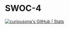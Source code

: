 # SWOC-4
[![curiousona's GitHub | Stats](https://stats.quine.sh/curiousona/github?theme=dark)](https://quine.sh?utm_source=widgets&utm_campaign=curiousona)
